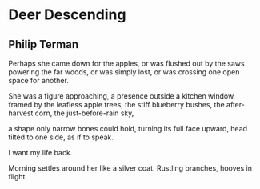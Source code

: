 # Deer Descending
## Philip Terman
Perhaps she came down for the apples,
or was flushed out by the saws powering
the far woods, or was simply lost,
or was crossing one open space for another.

She was a figure approaching, a presence
outside a kitchen window, framed
by the leafless apple trees, the stiff blueberry bushes,
the after-harvest corn, the just-before-rain sky,

a shape only narrow bones could hold,
turning its full face upward, head tilted to one side, as if to speak.

I want my life back.

Morning settles around her like a silver coat.
Rustling branches, hooves in flight.